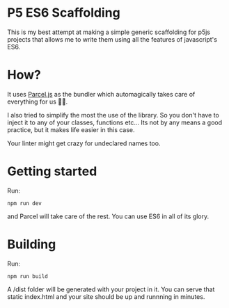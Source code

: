 # P5 ES6 Scaffolding

This is my best attempt at making a simple generic scaffolding for p5js projects that allows me to write them using all the features of javascript's ES6.

# How?

It uses [Parcel.js](https://github.com/parcel-bundler/parcel) as the bundler which automagically takes care of everything for us 🙏🏻.

I also tried to simplify the most the use of the library. So you don't have to inject it to any of your classes, functions etc... Its not by any means a good practice, but it makes life easier in this case.

Your linter might get crazy for undeclared names too.

# Getting started

Run:

  `npm run dev` 

and Parcel will take care of the rest. You can use ES6 in all of its glory.

# Building

Run:

  `npm run build`

A /dist folder will be generated with your project in it. You can serve that static index.html and your site should be up and runnning in minutes.
